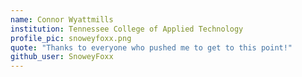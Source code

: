 ```yaml
---
name: Connor Wyattmills
institution: Tennessee College of Applied Technology
profile_pic: snoweyfoxx.png
quote: "Thanks to everyone who pushed me to get to this point!"
github_user: SnoweyFoxx
---
```

